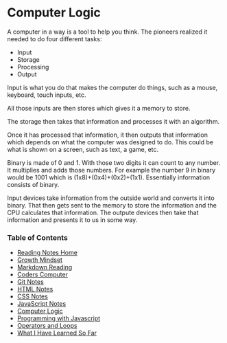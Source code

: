 # Computer Logic
A computer in a way is a tool to help you think.  The pioneers realized it needed to do four different tasks:
* Input
* Storage
* Processing
* Output

Input is what you do that makes the computer do things, such as a mouse, keyboard, touch inputs, etc.

All those inputs are then stores which gives it a memory to store.  

The storage then takes that information and processes it with an algorithm.

Once it has processed that information, it then outputs that information which depends on what the computer was designed to do.  This could be what is shown on a screen, such as text, a game, etc.

Binary is made of 0 and 1.  With those two digits it can count to any number. It multiplies and adds those numbers.  For example the number 9 in binary would be 1001 which is (1x8)+(0x4)+(0x2)+(1x1).  Essentially information consists of binary.

Input devices take information from the outside world and converts it into binary.  That then gets sent to the memory to store the information and the CPU calculates that information.  The outpute devices then take that information and presents it to us in some way.

### Table of Contents
* [Reading Notes Home](README.md)
* [Growth Mindset](growth_mindset.md)
* [Markdown Reading](markdown.md)
* [Coders Computer](coders_computer.md)
* [Git Notes](git_notes.md)
* [HTML Notes](html_notes.md)
* [CSS Notes](cssnotes.md)
* [JavaScript Notes](javascript_notes.md)
* [Computer Logic](computer_logic.md)
* [Programming with Javascript](programmingjavascript.md)
* [Operators and Loops](operatorsandloops.md)
* [What I Have Learned So Far](learned_so_far.md)
